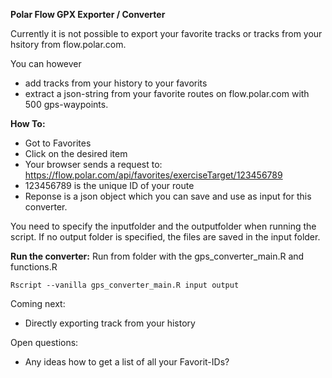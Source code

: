 **Polar Flow GPX Exporter / Converter**

Currently it is not possible to export your favorite tracks or tracks from your hsitory from flow.polar.com.

You can however 
* add tracks from your history to your favorits
* extract a json-string from your favorite routes on flow.polar.com with 500 gps-waypoints.

**How To:**
* Got to Favorites
* Click on the desired item
* Your browser sends a request to: https://flow.polar.com/api/favorites/exerciseTarget/123456789
* 123456789 is the unique ID of your route
* Reponse is a json object which you can save and use as input for this converter.



You need to specify the inputfolder and the outputfolder when running the script.
If no output folder is specified, the files are saved in the input folder.

**Run the converter:**
Run from folder with the gps_converter_main.R and functions.R

    Rscript --vanilla gps_converter_main.R input output


Coming next:
* Directly exporting track from your history

Open questions:
* Any ideas how to get a list of all your Favorit-IDs?
